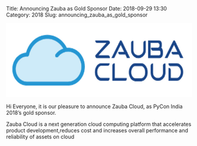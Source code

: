 Title: Announcing Zauba as Gold Sponsor
Date: 2018-09-29 13:30
Category: 2018
Slug: announcing_zauba_as_gold_sponsor

<p class="text-center">
	<a href="https://zauba.company/" target="_blank">
		<img src="https://raw.githubusercontent.com/pythonindia/inpycon2018/master/img/sponsors/zaubacloud.png" alt="Zauba Cloud" height="200"/>
	</a>
</p>

Hi Everyone, it is our pleasure to announce Zauba Cloud, as PyCon India 2018’s gold sponsor.
<!-- PELICAN_END_SUMMARY -->

Zauba Cloud is a next generation cloud computing platform that accelerates product development,reduces cost and increases overall performance and reliability of assets on cloud
